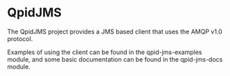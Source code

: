 QpidJMS
==========

The QpidJMS project provides a JMS based client that uses the AMQP v1.0 protocol.

Examples of using the client can be found in the qpid-jms-examples module, and
some basic documentation can be found in the qpid-jms-docs module.
